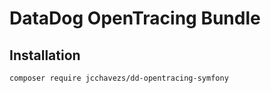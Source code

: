 # DataDog OpenTracing Bundle

## Installation

```bash
composer require jcchavezs/dd-opentracing-symfony
```